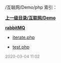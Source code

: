 /互联网/Demo/php 索引：


**[上一级目录/互联网/Demo](/互联网/Demo/index.md)**

**[rabbitMQ](/互联网/Demo/php/rabbitMQ/index.md)**

- [iterate.php](/互联网/Demo/php/iterate.php)

- [test.php](/互联网/Demo/php/test.php)


<font size=2 color='grey'> 2020-03-04 11:02 </font>